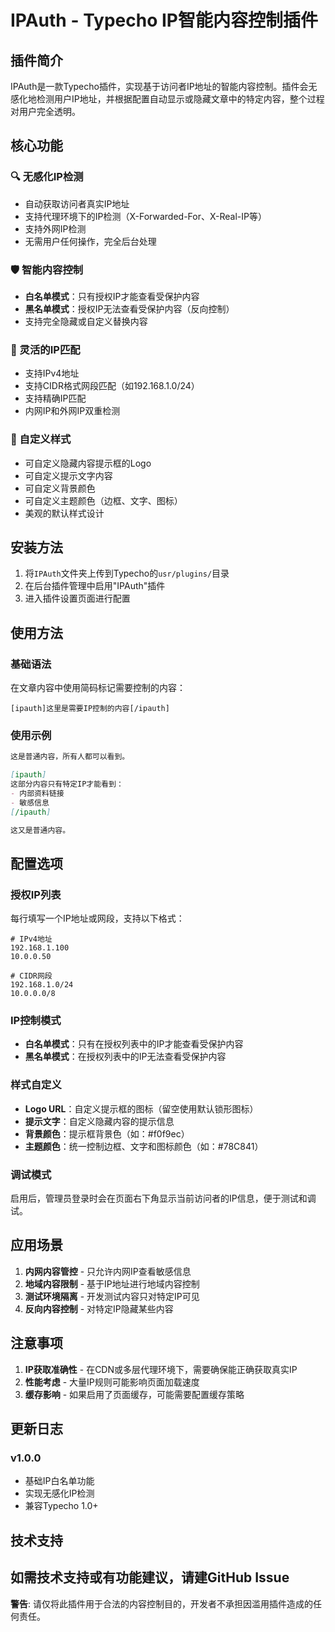 # IPAuth - Typecho IP智能内容控制插件

## 插件简介

IPAuth是一款Typecho插件，实现基于访问者IP地址的智能内容控制。插件会无感化地检测用户IP地址，并根据配置自动显示或隐藏文章中的特定内容，整个过程对用户完全透明。

## 核心功能

### 🔍 无感化IP检测
- 自动获取访问者真实IP地址
- 支持代理环境下的IP检测（X-Forwarded-For、X-Real-IP等）
- 支持外网IP检测
- 无需用户任何操作，完全后台处理

### 🛡️ 智能内容控制
- **白名单模式**：只有授权IP才能查看受保护内容
- **黑名单模式**：授权IP无法查看受保护内容（反向控制）
- 支持完全隐藏或自定义替换内容

### 📍 灵活的IP匹配
- 支持IPv4地址
- 支持CIDR格式网段匹配（如192.168.1.0/24）
- 支持精确IP匹配
- 内网IP和外网IP双重检测

### 🎨 自定义样式
- 可自定义隐藏内容提示框的Logo
- 可自定义提示文字内容
- 可自定义背景颜色
- 可自定义主题颜色（边框、文字、图标）
- 美观的默认样式设计

## 安装方法

1. 将`IPAuth`文件夹上传到Typecho的`usr/plugins/`目录
2. 在后台插件管理中启用"IPAuth"插件
3. 进入插件设置页面进行配置

## 使用方法

### 基础语法
在文章内容中使用简码标记需要控制的内容：

```
[ipauth]这里是需要IP控制的内容[/ipauth]
```

### 使用示例

```markdown
这是普通内容，所有人都可以看到。

[ipauth]
这部分内容只有特定IP才能看到：
- 内部资料链接
- 敏感信息
[/ipauth]

这又是普通内容。
```

## 配置选项

### 授权IP列表
每行填写一个IP地址或网段，支持以下格式：

```
# IPv4地址
192.168.1.100
10.0.0.50

# CIDR网段
192.168.1.0/24
10.0.0.0/8
```

### IP控制模式
- **白名单模式**：只有在授权列表中的IP才能查看受保护内容
- **黑名单模式**：在授权列表中的IP无法查看受保护内容

### 样式自定义
- **Logo URL**：自定义提示框的图标（留空使用默认锁形图标）
- **提示文字**：自定义隐藏内容的提示信息
- **背景颜色**：提示框背景色（如：#f0f9ec）
- **主题颜色**：统一控制边框、文字和图标颜色（如：#78C841）

### 调试模式
启用后，管理员登录时会在页面右下角显示当前访问者的IP信息，便于测试和调试。

## 应用场景

1. **内网内容管控** - 只允许内网IP查看敏感信息
2. **地域内容限制** - 基于IP地址进行地域内容控制
3. **测试环境隔离** - 开发测试内容只对特定IP可见
4. **反向内容控制** - 对特定IP隐藏某些内容

## 注意事项

1. **IP获取准确性** - 在CDN或多层代理环境下，需要确保能正确获取真实IP
2. **性能考虑** - 大量IP规则可能影响页面加载速度
3. **缓存影响** - 如果启用了页面缓存，可能需要配置缓存策略

## 更新日志

### v1.0.0
- 基础IP白名单功能
- 实现无感化IP检测
- 兼容Typecho 1.0+

## 技术支持
如需技术支持或有功能建议，请建GitHub Issue
---

**警告**: 请仅将此插件用于合法的内容控制目的，开发者不承担因滥用插件造成的任何责任。
